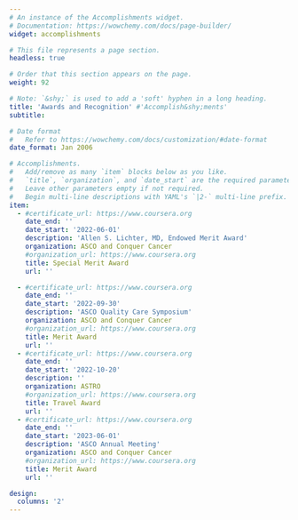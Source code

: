 ```yaml
---
# An instance of the Accomplishments widget.
# Documentation: https://wowchemy.com/docs/page-builder/
widget: accomplishments

# This file represents a page section.
headless: true

# Order that this section appears on the page.
weight: 92

# Note: `&shy;` is used to add a 'soft' hyphen in a long heading.
title: 'Awards and Recognition' #'Accomplish&shy;ments'
subtitle:

# Date format
#   Refer to https://wowchemy.com/docs/customization/#date-format
date_format: Jan 2006

# Accomplishments.
#   Add/remove as many `item` blocks below as you like.
#   `title`, `organization`, and `date_start` are the required parameters.
#   Leave other parameters empty if not required.
#   Begin multi-line descriptions with YAML's `|2-` multi-line prefix.
item:
  - #certificate_url: https://www.coursera.org
    date_end: ''
    date_start: '2022-06-01'
    description: 'Allen S. Lichter, MD, Endowed Merit Award'
    organization: ASCO and Conquer Cancer
    #organization_url: https://www.coursera.org
    title: Special Merit Award
    url: ''

  - #certificate_url: https://www.coursera.org
    date_end: ''
    date_start: '2022-09-30'
    description: 'ASCO Quality Care Symposium'
    organization: ASCO and Conquer Cancer
    #organization_url: https://www.coursera.org
    title: Merit Award
    url: ''
  - #certificate_url: https://www.coursera.org
    date_end: ''
    date_start: '2022-10-20'
    description: ''
    organization: ASTRO
    #organization_url: https://www.coursera.org
    title: Travel Award
    url: ''
  - #certificate_url: https://www.coursera.org
    date_end: ''
    date_start: '2023-06-01'
    description: 'ASCO Annual Meeting'
    organization: ASCO and Conquer Cancer
    #organization_url: https://www.coursera.org
    title: Merit Award
    url: ''

design:
  columns: '2'
---
```

